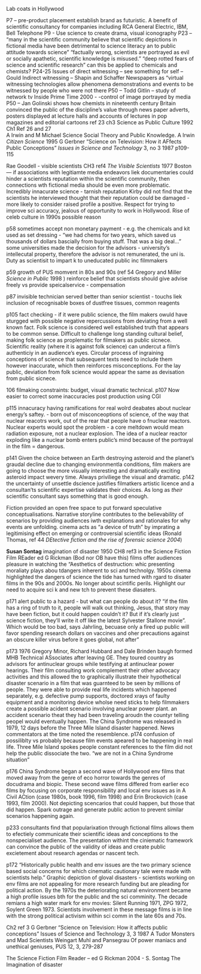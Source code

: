 Lab coats in HollywoodP7 – pre-product placement establish brand as futuristic. A benefit of scientific consultancy for companies including RCA General Electric, IBM, Bell Telephone P9 - Use science to create drama, visual iconographyP23 – “many in the scientific community believe that scientific depictions in fictional media have been detrimental to science literacy an to public attitude towards science” “factually wrong, scientists are portrayed as evil or socially apathetic, scientific knowledge is misused.” “deep rotted fears of science and scientific research”   can this be applied to chemicals and chemists? P24-25 Issues of direct witnessing – see something for self – Gould Indirect witnessing – Shapin and Schaffer  Newspapers as “virtual witnessing technologies allow phenomena demonstrations and events to be witnessed by people who were not thereP50 – Todd Gitlin – study of network tv  Inside Prime Time 2000  - -control of image portrayed by mediaP50 – Jan Golinski shows how chemists in nineteenth century Britain convinced the public of the discipline’s value through news paper adverts, posters displayed at lecture halls and accounts of lectures in pop magazines and editorial cartoons ref 23 ch3  Science as Public Culture 1992Ch1 Ref 26 and 27   A Irwin and M Michael Science Social Theory and Public Knowledge. A Irwin *Citizen Science* 1995 
G Gerbner “Science on Television: How it AFfects Public Conceptions” *Issues in Science and Technology* 3, no 3 1987 p109-115 

Rae Goodell - visible scientists CH3 ref4   *The Visible Scientists* 1977 Boston— if associations with legitiamte media endeavors liek documentaries could hinder a scientists reputation within the scientific community, then connections wth fictional media should be even more problematic.  Incredibly innacurate science - tarnish reputation
Kirby did not find that the scientists he interviewed thought that their reputation could be damaged - more likely to consider raised profile a positive. Respect for trying to improve sci accuracy, jealous of opportunity to work in Hollywood. Rise of celeb culture in 1990s possible reason

p58 sometimes accept non monetary payment - e.g. the chemicals and kit used as set dressing - “we had chems for two years, which saved us thousands of dollars bascially from  buying stuff. That was a big deal...”  some universities made the decision for the advisors - university’s intellecutal property, therefore the advisor is not remunerated, the uni is.  Duty as scientisit to impart k to uneducated public inc filmmakers

p59 growth of PUS momvent in 80s and 90s (ref 54  Gregory and Miller *Science in Public* 1998 ) reinforce belief that scientists should give advise freely vs provide speicalservice - compensation

p87 invisible technician served better than senior scientist - touchs liek inclusion of recognisable boxes of dustfree tissues, common reagents

p105 fact checking - if it were public science, the film makers owuld have sturgged with possible negative repercussions from deviating from a well known fact. Folk science is considered well established truth that appears to be common sense.  Difficult to challenge long standing cultural belief, making folk science as proplematic for filmakers as public sicnece. Scientific reality (where it is against folk science) can undercut a film’s authenticiy in an audience’s eyes. Circular process of ingraining conceptions of science that subsequent texts need to include them however inaccurate, which then reinforces misconceptions. For the lay public, deviation from folk science would appear the same as devisation from public sicnece. 

106 filmaking constraints: budget, visual dramatic technical. p107 Now easier to correct some inaccuracies post production using CGI 

p115 innacuracy having ramifications for real wolrd deabates about nuclear energy’s saftey.  - born out of misconceoptions of science, of the way that nuclear reacotrs work, out of the rear that people have o fnuclear reactors.     Nuclear experts would spot the problem - a core meltdown would mean radiation exposure, not a nuclear explosion. The idea of a nuclear reactor exploding like a nuclear bomb enters public’s mind because of the portrayal in the film = dangerous. 

p141  Given the choice between an Earth destroying asteroid and the planet’s graudal decline due to changing environmentla conditions, film makers are going to choose the more visually interesting and dramatically exciting asteroid impact wevery time. Always priviliege the visual and dramatic. p142 the uncertainty of unsettle dscience justifies filmatkers artistic licence and a consultan’ts scientific expertise validates their choices. As long as *their* scientific consultant says something that is good enough. 

Fiction provided an open free space to put forward speculative conceptualisations. Narrative storyline contributes to the believability of scenarios by providing audiences iwth explanations and rationales for why events are unfolding. cinema acts as “a device of truth” by imprating a legitimising effect on emerging or controversial scientific ideas (Ronald Thomas, ref 44 *DEtective fiction and the rise of forensic science 2004*) 

**Susan Sontag** imagination of disaster 1950 CH8 ref3   in the Science Fiction Film REader ed G Rickman (Bod nor OB have this) 
films offer audiences pleasure in watching the “Aesthetics of destruction: whic presenting moraliaty plays abou tdangers inherent to sci and technolgy. 
1950s cinema highlighted the dangers of science the tide has turned with rgard to disater films in the 90s and 2000s. No longer about scintific perils. Highlight our need to acquire sci k and new tch to prevent these diasaters. 

p171 alert public to a hazard - but what can people do about it? 
 	“if the film has a ring of truth to it, people will walk out thinking, Jesus, that story may have been fiction, but it could happen couldn’t it? But if it’s clearly just science fiction, they’ll write it off like the latest Sylvester Stallone movie”.  Which would be too bad, says Jahrling, becuase only a fired up public will favor spending research dollars on vaccines and oher precautions against an obscure killer virus before it goes global, not after”

p173 1976 Gregory Minor, Richard Hubbard and Dale Brinden baugh formed MHB Technical ASsociates after leaving GE. They toured country as advisors for antinuclear groups while testifying at antinuclear power hearings. Their film consulting work complement their other advocacy activities and this allowed the to graphically illustrate their hypothetical disaster scenario in a film that was guarnteed to be seen by millions of people. They were able to provide real life incidents which happened separately, e.g. defective pump supports, doctored xrays of faulty equipment and a monitoring device wholse need sticks to help filmmakers create a possible acident scenario involving anuclear power plant. an accident scenario theat they had been traveling aroudn the countyr telling peopel would eventually happen. The China Syndrome was released in 1979, 12 days before the Three Mile Island disaster happened. News commentators at the time noted the resemblence. 
p174 confusion of possiliblty vs probably because film events apeared to be happening in real life. Three Mile Island spokes people constant references to the film did not help the public dissociate the two. “we are not in a China Syndrome situation”

p176 China Syndrome began a second wave of Hollywood env films that moved away from the genre of eco horror towards the genres of docudrama and biopic. These second wave films differed from earlier eco films by focusing on corporate responsibility and local env issues as in  A Civil ACtion (case 1980s, book 1996, film 1998) and Erin Brockovich (case 1993, film 2000). Not depicting scencarios that could happen, but those that did happen. Spark outrage and generate public action to prevent similar scenarios happening again. 

p233 consultants find that popularixation through fictional films allows them to efectiely communicate their scientific ideas and conceptions to the nonspecialiset audience. The presentation withint the ciniematic framework can convince the public of the validity of ideas and create public excietement about research agendas or nascent tech. 

p172 “Historically public health and env issues are the two primary science based social concerns for which cinematic cautionary tale were made with scientists help.” Graphic depiction of gloval disasters - scientists working on env films are not appealing for more research funding but are pleading for political action. By the 1970s the deteriorating natural environment became a high profile issues bth for the public and the sci comminity. The decade remians a high water mark for env movies: Silent Running 1971, ZPG 1972, Soylent Green 1973. Scientists involvement in these message films is in line with the strong political activism within sci comm in the late 60s and 70s. 
Ch2 ref 3 G Gerbner “Science on Television: How it affects public conceptions” Issues of Science and Technology 3, 3 1987A Tudor Monsters and Mad ScientistsWeingart Muhl and Pansegrau Of power maniacs and unethical geniuses, PUS 12, 3, 279-287The Science Fiction Film Reader – ed G Rickman 2004 -  S. Sontag The Imagination of disaster